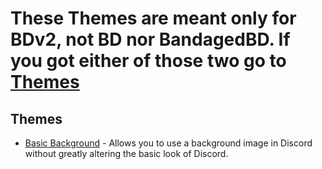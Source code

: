 # These Themes are meant only for BDv2, not BD nor BandagedBD. If you got either of those two go to [Themes](https://github.com/mwittrien/BetterDiscordAddons/tree/master/Themes/)

## Themes
 - [Basic Background](https://github.com/mwittrien/BetterDiscordAddons/tree/master/ThemesV2/BasicBackground) - Allows you to use a background image in Discord without greatly altering the basic look of Discord.
